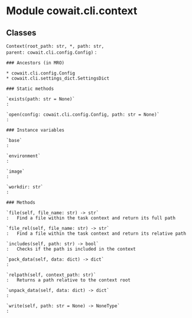 Module cowait.cli.context
=========================

Classes
-------

`Context(root_path: str, *, path: str, parent: cowait.cli.config.Config)`
:   

    ### Ancestors (in MRO)

    * cowait.cli.config.Config
    * cowait.cli.settings_dict.SettingsDict

    ### Static methods

    `exists(path: str = None)`
    :

    `open(config: cowait.cli.config.Config, path: str = None)`
    :

    ### Instance variables

    `base`
    :

    `environment`
    :

    `image`
    :

    `workdir: str`
    :

    ### Methods

    `file(self, file_name: str) ‑> str`
    :   Find a file within the task context and return its full path

    `file_rel(self, file_name: str) ‑> str`
    :   Find a file within the task context and return its relative path

    `includes(self, path: str) ‑> bool`
    :   Checks if the path is included in the context

    `pack_data(self, data: dict) ‑> dict`
    :

    `relpath(self, context_path: str)`
    :   Returns a path relative to the context root

    `unpack_data(self, data: dict) ‑> dict`
    :

    `write(self, path: str = None) ‑> NoneType`
    :